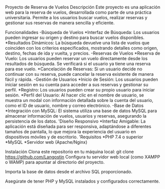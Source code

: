 Proyecto de Reserva de Vuelos
Descripción
Este proyecto es una aplicación web para la reserva de vuelos, desarrollada como parte de una práctica universitaria. Permite a los usuarios buscar vuelos, realizar reservas y gestionar sus reservas de manera sencilla y eficiente.

Funcionalidades
-Búsqueda de Vuelos
*Interfaz de Búsqueda: Los usuarios pueden ingresar su origen y destino para buscar vuelos disponibles.
*Resultados Dinámicos: La búsqueda devuelve una lista de vuelos que coinciden con los criterios especificados, mostrando detalles como origen, destino, fechas de ida y vuelta, y precios.
-Reservas de Vuelos
*Reserva de Vuelo: Los usuarios pueden reservar un vuelo directamente desde los resultados de búsqueda. Se verificará si el usuario ya tiene una reserva para ese vuelo.
*Cancelación de Reservas: Si un usuario decide no continuar con su reserva, puede cancelar la reserva existente de manera fácil y rápida.
-Gestión de Usuarios
*Inicio de Sesión: Los usuarios pueden iniciar sesión en su cuenta para acceder a sus reservas y gestionar su perfil.
*Registro: Los usuarios pueden crear su propio usuario para iniciar sesión.
*Perfil del Usuario: Al hacer clic en el nombre de usuario, se muestra un modal con información detallada sobre la cuenta del usuario, como el ID de usuario, nombre y correo electrónico.
-Base de Datos
*Integración con MySQL: El sistema utiliza una base de datos MySQL para almacenar información de vuelos, usuarios y reservas, asegurando la persistencia de los datos.
'Diseño Responsivo
*Interfaz Amigable: La aplicación está diseñada para ser responsiva, adaptándose a diferentes tamaños de pantalla, lo que mejora la experiencia del usuario en dispositivos móviles y de escritorio.
'Requisitos
*PHP 7.4 o superior
*MySQL
*Servidor web (Apache/Nginx)

Instalación
Clona este repositorio en tu máquina local:
git clone <https://github.com/Langostin>
Configura tu servidor web local (como XAMPP o WAMP) para apuntar al directorio del proyecto.

Importa la base de datos desde el archivo SQL proporcionado.

Asegúrate de tener PHP y MySQL instalados y configurados correctamente.
